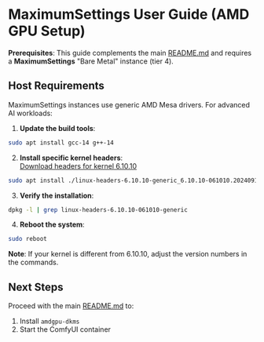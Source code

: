 # MaximumSettings User Guide (AMD GPU Setup)

**Prerequisites**: This guide complements the main [README.md](README.md) and requires a **MaximumSettings** "Bare Metal" instance (tier 4).

## Host Requirements

MaximumSettings instances use generic AMD Mesa drivers. For advanced AI workloads:

1. **Update the build tools**:
```bash
sudo apt install gcc-14 g++-14
```

2. **Install specific kernel headers**:  
[Download headers for kernel 6.10.10](https://mirrors.portworx.com/mirrors/https/kernel.ubuntu.com/mainline/v6.10.10/amd64/linux-headers-6.10.10-061010-generic_6.10.10-061010.202409121037_amd64.deb)  
```bash
sudo apt install ./linux-headers-6.10.10-generic_6.10.10-061010.202409121037_amd64.deb
```

3. **Verify the installation**:  
```bash
dpkg -l | grep linux-headers-6.10.10-061010-generic
```

4. **Reboot the system**:  
```bash
sudo reboot
```

**Note**: If your kernel is different from 6.10.10, adjust the version numbers in the commands.

## Next Steps

Proceed with the main [README.md](README.md) to:  
1. Install ```amdgpu-dkms```
2. Start the ComfyUI container